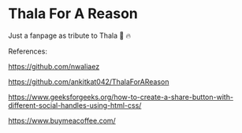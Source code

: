 # Thala For A Reason


Just a fanpage as tribute to Thala :yellow_heart: :fire:



References: 

https://github.com/nwaliaez

https://github.com/ankitkat042/ThalaForAReason

https://www.geeksforgeeks.org/how-to-create-a-share-button-with-different-social-handles-using-html-css/

https://www.buymeacoffee.com/
